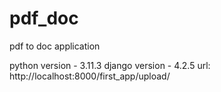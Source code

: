 # pdf_doc
pdf to doc application

python version - 3.11.3
django version - 4.2.5
url: http://localhost:8000/first_app/upload/
